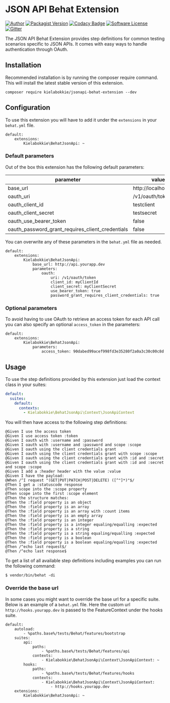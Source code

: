 # JSON API Behat Extension

[![Author](http://img.shields.io/badge/by-@kielabokkie-lightgrey.svg?style=flat-square)](https://twitter.com/kielabokkie)
[![Packagist Version](https://img.shields.io/packagist/v/kielabokkie/jsonapi-behat-extension.svg?style=flat-square)](https://packagist.org/packages/kielabokkie/jsonapi-behat-extension)
[![Codacy Badge](https://img.shields.io/codacy/grade/05bb81bdf72e4dfb8b78e76410ff7605.svg?style=flat-square)](https://www.codacy.com/app/kielabokkie/jsonapi-behat-extension)
[![Software License](https://img.shields.io/badge/license-MIT-brightgreen.svg?style=flat-square)](LICENSE)
[![Gitter](https://img.shields.io/badge/gitter-join%20chat-2DCD76.svg?style=flat-square)](https://gitter.im/kielabokkie/jsonapi-behat-extension)

The JSON API Behat Extension provides step definitions for common testing scenarios specific to JSON APIs. It comes with easy ways to handle authentication through OAuth.

## Installation

Recommended installation is by running the composer require command. This will install the latest stable version of this extension.

    composer require kielabokkie/jsonapi-behat-extension --dev

## Configuration

To use this extension you will have to add it under the `extensions` in your `behat.yml` file.

    default:
        extensions:
            Kielabokkie\BehatJsonApi: ~

### Default parameters

Out of the box this extension has the following default parameters:

| parameter                                        | value                 |
|--------------------------------------------------|-----------------------|
| base_url                                         | http://localhost:8000 |
| oauth_uri                                        | /v1/oauth/token       |
| oauth_client_id                                  | testclient            |
| oauth_client_secret                              | testsecret            |
| oauth_use_bearer_token                           | false                 |
| oauth_password_grant_requires_client_credentials | false                 |

You can overwrite any of these parameters in the `behat.yml` file as needed.

    default:
        extensions:
            Kielabokkie\BehatJsonApi:
                base_url: http://api.yourapp.dev
                parameters:
                    oauth:
                        uri: /v1/oauth/token
                        client_id: myClientId
                        client_secret: myClientSecret
                        use_bearer_token: true
                        password_grant_requires_client_credentials: true


### Optional parameters

To avoid having to use OAuth to retrieve an access token for each API call you can also specify an optional `access_token` in the parameters:

    default:
        extensions:
            Kielabokkie\BehatJsonApi:
                parameters:
                    access_token: 90dabed99acef998fd3e35280f2a0a3c30c00c8d

## Usage

To use the step definitions provided by this extension just load the context class in your suites:

```yaml
default:
  suites:
    default:
      contexts:
        - Kielabokkie\BehatJsonApi\Context\JsonApiContext
```
You will then have access to the following step definitions:

    @Given I use the access token
    @Given I use access token :token
    @Given I oauth with :username and :password
    @Given I oauth with :username and :password and scope :scope
    @Given I oauth using the client credentials grant
    @Given I oauth using the client credentials grant with scope :scope
    @Given I oauth using the client credentials grant with :id and :secret
    @Given I oauth using the client credentials grant with :id and :secret and scope :scope
    @Given I add a :header header with the value :value
    @Given I have the payload:
    @When /^I request "(GET|PUT|PATCH|POST|DELETE) ([^"]*)"$/
    @Then I get a :statuscode response
    @Then scope into the :scope property
    @Then scope into the first :scope element
    @Then the structure matches:
    @Then the :field property is an object
    @Then the :field property is an array
    @Then the :field property is an array with :count items
    @Then the :field property is an empty array
    @Then the :field property is an integer
    @Then the :field property is a integer equaling/equalling :expected
    @Then the :field property is a string
    @Then the :field property is a string equaling/equalling :expected
    @Then the :field property is a boolean
    @Then the :field property is a boolean equaling/equalling :expected
    @Then /^echo last request$/
    @Then /^echo last response$


To get a list of all available step definitions including examples you can run the following command:

    $ vendor/bin/behat -di

### Override the base url

In some cases you might want to override the base url for a specific suite. Below is an example of a `behat.yml` file. Here the custom url `http://hooks.yourapp.dev` is passed to the FeatureContext under the hooks suite.

    default:
        autoload:
            - %paths.base%/tests/Behat/features/bootstrap
        suites:
            api:
                paths:
                    - %paths.base%/tests/Behat/features/api
                contexts:
                    - Kielabokkie\BehatJsonApi\Context\JsonApiContext: ~
            hooks:
                paths:
                    - %paths.base%/tests/Behat/features/hooks
                contexts:
                    - Kielabokkie\BehatJsonApi\Context\JsonApiContext:
                        - http://hooks.yourapp.dev
        extensions:
            Kielabokkie\BehatJsonApi: ~

